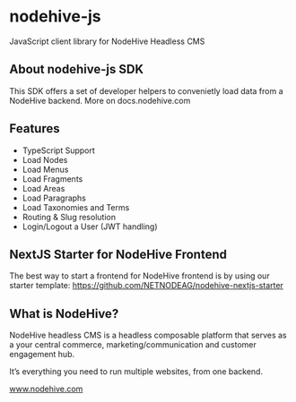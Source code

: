 # nodehive-js
JavaScript client library for NodeHive Headless CMS

## About nodehive-js SDK
This SDK offers a set of developer helpers to convenietly load data from a NodeHive backend.
More on docs.nodehive.com

## Features
- TypeScript Support
- Load Nodes
- Load Menus
- Load Fragments
- Load Areas
- Load Paragraphs
- Load Taxonomies and Terms
- Routing & Slug resolution
- Login/Logout a User (JWT handling)

## NextJS Starter for NodeHive Frontend
The best way to start a frontend for NodeHive frontend is by using our starter template:
https://github.com/NETNODEAG/nodehive-nextjs-starter

## What is NodeHive?
NodeHive headless CMS is a headless composable platform that serves as a your central commerce, marketing/communication and customer engagement hub.

It’s everything you need to run multiple websites, from one backend.

www.nodehive.com